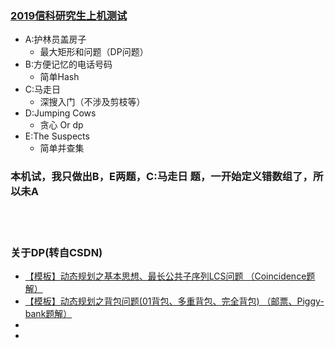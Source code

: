 ### [2019信科研究生上机测试 ](http://bailian.openjudge.cn/ss2019/)

* A:护林员盖房子   
  * 最大矩形和问题（DP问题）
* B:方便记忆的电话号码
  * 简单Hash
* C:马走日
  * 深搜入门（不涉及剪枝等）
* D:Jumping Cows
  * 贪心 Or dp
* E:The Suspects
  * 简单并查集
  
### 本机试，我只做出B，E两题，C:马走日 题，一开始定义错数组了，所以未A

<br>
<br>

### 关于DP(转自CSDN)
* [【模板】动态规划之基本思想、最长公共子序列LCS问题 （Coincidence题解）](https://blog.csdn.net/coderwait/article/details/89676714)
* [【模板】动态规划之背包问题(01背包、多重背包、完全背包) （邮票、Piggy-bank题解）](https://blog.csdn.net/coderwait/article/details/89642060)
* []()
* []()
